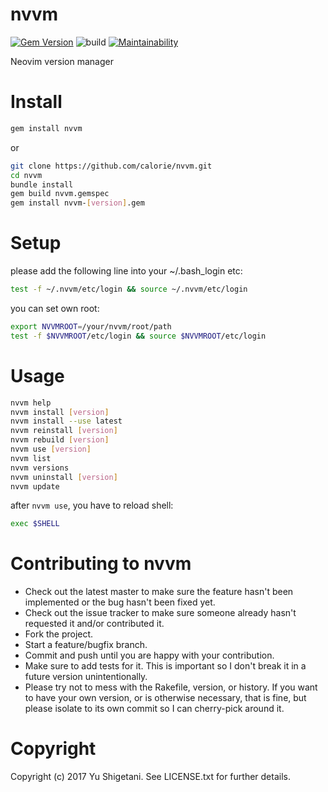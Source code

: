 # nvvm

[![Gem Version](https://badge.fury.io/rb/nvvm.svg)](https://badge.fury.io/rb/nvvm)
![build](https://github.com/calorie/nvvm/actions/workflows/master.yml/badge.svg)
[![Maintainability](https://api.codeclimate.com/v1/badges/be44dd745257c743b47d/maintainability)](https://codeclimate.com/github/calorie/nvvm/maintainability)

Neovim version manager

# Install

```sh
gem install nvvm
```

or

```sh
git clone https://github.com/calorie/nvvm.git
cd nvvm
bundle install
gem build nvvm.gemspec
gem install nvvm-[version].gem
```

# Setup

please add the following line into your ~/.bash_login etc:

```sh
test -f ~/.nvvm/etc/login && source ~/.nvvm/etc/login
```

you can set own root:

```sh
export NVVMROOT=/your/nvvm/root/path
test -f $NVVMROOT/etc/login && source $NVVMROOT/etc/login
```

# Usage

```sh
nvvm help
nvvm install [version]
nvvm install --use latest
nvvm reinstall [version]
nvvm rebuild [version]
nvvm use [version]
nvvm list
nvvm versions
nvvm uninstall [version]
nvvm update
```

after `nvvm use`, you have to reload shell:

```sh
exec $SHELL
```

# Contributing to nvvm

- Check out the latest master to make sure the feature hasn't been implemented or the bug hasn't been fixed yet.
- Check out the issue tracker to make sure someone already hasn't requested it and/or contributed it.
- Fork the project.
- Start a feature/bugfix branch.
- Commit and push until you are happy with your contribution.
- Make sure to add tests for it. This is important so I don't break it in a future version unintentionally.
- Please try not to mess with the Rakefile, version, or history. If you want to have your own version, or is otherwise necessary, that is fine, but please isolate to its own commit so I can cherry-pick around it.

# Copyright

Copyright (c) 2017 Yu Shigetani. See LICENSE.txt for further details.
